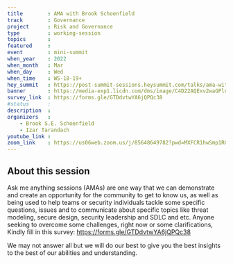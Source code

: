 ```yaml
---
title        : AMA with Brook Schoenfield
track        : Governance
project      : Risk and Governance
type         : working-session
topics       :
featured     :
event        : mini-summit
when_year    : 2022
when_month   : Mar
when_day     : Wed
when_time    : WS-18-19+
hey_summit   : https://post-summit-sessions.heysummit.com/talks/ama-with-brook-schoenfield/
banner       : https://media-exp1.licdn.com/dms/image/C4D22AQExv2waGPlnjg/feedshare-shrink_2048_1536/0/1645573404202?e=1648684800&v=beta&t=AoL2bs9qql7blCZ7BID2ske6ARktPfLt9SaB3RQC-vs
survey_link  : https://forms.gle/GTDdvtwYA6jQPQc38
#status      : 
description  :
organizers   :
    - Brook S.E. Schoenfield       
    - Izar Tarandach
youtube_link : 
zoom_link    : https://us06web.zoom.us/j/85648649782?pwd=MXFCR1hwSmp1RGN5L3krR0ZlREU2UT09
---
```


## About this session
Ask me anything sessions (AMAs) are one way that we can demonstrate and create an opportunity for the community to get to know us, as well as being used to help teams or security individuals tackle some specific questions, issues and to communicate about specific topics like threat modeling, secure design, security leadership and SDLC and etc. Anyone seeking to overcome some challenges, right now or some clarifications, Kindly fill in this survey:   https://forms.gle/GTDdvtwYA6jQPQc38

We may not answer all but we will do our best to give you the best insights to the best of our abilities and understanding.
